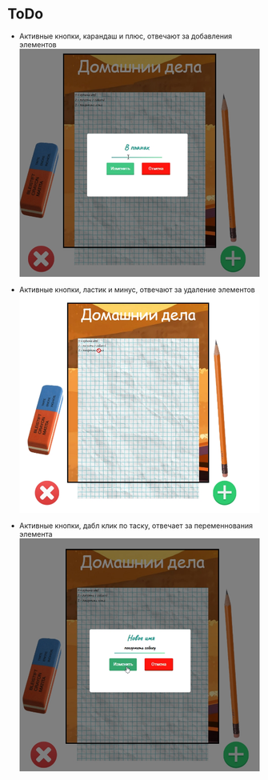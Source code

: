 # ToDo
+ Активные кнопки, карандаш и плюс, отвечают за добавления элементов
![img](/img/README/Screenshot_1.jpg)

+ Активные кнопки, ластик и минус, отвечают за удаление элементов
![img](/img/README/Screenshot_2.jpg)

+ Активные кнопки, дабл клик по таску, отвечает за переменнования элемента
![img](/img/README/Screenshot_3.jpg)
